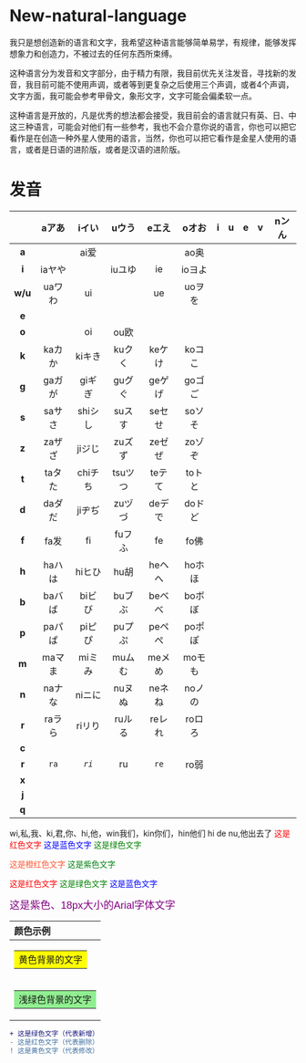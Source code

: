 # New-natural-language
我只是想创造新的语言和文字，我希望这种语言能够简单易学，有规律，能够发挥想象力和创造力，不被过去的任何东西所束缚。

这种语言分为发音和文字部分，由于精力有限，我目前优先关注发音，寻找新的发音，我目前可能不使用声调，或者等到更复杂之后使用三个声调，或者4个声调，文字方面，我可能会参考甲骨文，象形文字，文字可能会偏柔软一点。

这种语言是开放的，凡是优秀的想法都会接受，我目前会的语言就只有英、日、中这三种语言，可能会对他们有一些参考，我也不会介意你说的语言，你也可以把它看作是在创造一种外星人使用的语言，当然，你也可以把它看作是金星人使用的语言，或者是日语的进阶版，或者是汉语的进阶版。

# 发音

||aアあ|iイい|uウう|eエえ|oオお|i|u|e|v|nンん|
|:-:|:-:|:-:|:-:|:-:|:-:|:-:|:-:|:-:|:-:|:-:|
|**a**||ai爱|||ao奥|
|**i**|iaヤや||iuユゆ|ie|ioヨよ|
|**w/u**|uaワわ|ui||ue|uoヲを|
|**e**||||||
|**o**||oi|ou欧|||
|**k**|kaカか|kiキき|kuクく|keケけ|koコこ|
|**g**|gaガが|giギぎ|guグぐ|geゲげ|goゴご|
|**s**|saサさ|shiシし|suスす|seセせ|soソそ|
|**z**|zaザざ|jiジじ|zuズず|zeゼぜ|zoゾぞ|
|**t**|taタた|chiチち|tsuツつ|teテて|toトと|
|**d**|daダだ|jiヂぢ|zuヅづ|deデで|doドど|
|**f**|fa发|fi|fuフふ|fe|fo佛|
|**h**|haハは|hiヒひ|hu胡|heヘへ|hoホほ|
|**b**|baバば|biビび|buブぶ|beベべ|boボぼ|
|**p**|paパぱ|piピぴ|puプぷ|peペぺ|poポぽ|
|**m**|maマま|miミみ|muムむ|meメめ|moモも|
|**n**|naナな|niニに|nuヌぬ|neネね|noノの|
|**r**|raラら|riリり|ruルる|reレれ|roロろ|
|**c**||||||
|**r**|`ra`|_`ri`_|ru|`re`|ro弱|
|**x**||||||
|**j**||||||
|**q**||||||

wi,私,我、ki,君,你、hi,他，win我们，kin你们，hin他们
hi de nu,他出去了
<font color="red">这是红色文字</font>
<font color="blue">这是蓝色文字</font>
<font color="green">这是绿色文字</font>

<font color="#FF5733">这是橙红色文字</font>
<font color="rgb(128, 0, 128)">这是紫色文字</font>

<span style="color: red;">这是红色文字</span>
<span style="color: #008000;">这是绿色文字</span>
<span style="color: rgb(0, 0, 255);">这是蓝色文字</span>

<span style="color: purple; font-size: 18px; font-family: Arial;">这是紫色、18px大小的Arial字体文字</span>

| 颜色示例 |
| :--- |
| <table><tr><td bgcolor="yellow">黄色背景的文字</td></tr></table> |
| <table><tr><td bgcolor="lightgreen">浅绿色背景的文字</td></tr></table> |

```diff
+ 这是绿色文字（代表新增）
- 这是红色文字（代表删除）
! 这是黄色文字（代表修改）
```
